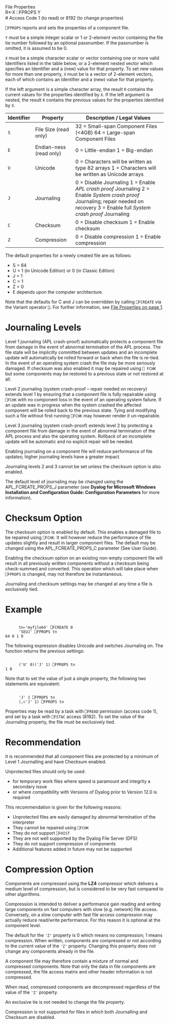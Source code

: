 <div class="heading">
  <div class="name">File Properties</div>
  <div class="command">R←X ⎕FPROPS Y</div>
</div>
# Access Code 1 (to read) or 8192 (to change properties)

`⎕FPROPS` reports and sets the properties of a component file.

`Y` must be a simple integer scalar or  1 or 2-element vector containing the file tie number followed by an optional passnumber. If the passnumber is omitted, it is assumed to be 0.

`X` must be a simple character scalar or vector containing one or more valid Identifiers listed in the table below, or a 2-element nested vector which specifies an Identifier and a (new) value for that property. To set new values for more than one property, `X` must be is a vector of 2-element vectors, each of which contains an Identifier and a (new) value for that property.

If the left argument is a simple character array, the result `R` contains the current values for the properties identified by `X`. If the left argument is nested, the result `R` contains the previous values for the properties identified by `X`.

| Identifier | Property | Description / Legal Values |
| --- | --- | --- |
| `S` | File Size (read only) | 32 = Small-span Component Files (<4GB) 64 = Large-span Component Files |
| `E` | Endian-ness (read only) | 0 = Little-endian 1 = Big-endian |
| `U` | Unicode | 0 = Characters will be written as type 82 arrays 1 = Characters will be written as Unicode arrays |
| `J` | Journaling | 0 = Disable Journaling 1 = Enable *APL crash proof* Journaling 2 = Enable *System crash proof* Journaling; repair needed on recovery 3 = Enable full *System crash proof* Journaling |
| `C` | Checksum | 0 = Disable checksum 1 = Enable checksum |
| `Z` | Compression | 0 = Disable compression 1 = Enable compression |

The default properties for a newly created file are as follows:

- S = 64
- U = 1 (in Unicode Edition) or 0 (in Classic Edition)
- J = 1
- C = 1
- Z = 0
- E depends upon the computer architecture.

Note that the defaults for C and J can be overridden by calling `⎕FCREATE` via the Variant operator `⍠`. For further information, see [File Properties on page 1](/fcreate.md#File_Properties).

# Journaling Levels

Level 1 journaling (APL crash-proof) automatically protects a component file from damage in the event of abnormal termination of the APL process. The file state will be implicitly committed between updates and an incomplete update will automatically be rolled forward or back when the file is re-tied. In the event of an operating system crash the file may be more seriously damaged. If checksum was also enabled it may be repaired using `⎕ FCHK` but some components may be restored to a previous state or not restored at all.

Level 2 journaling (system crash-proof – repair needed on recovery) extends level 1 by ensuring that a component file is fully repairable using `⎕FCHK` with no component loss in the event of an operating system failure. If an update was in progress when the system crashed the affected component will be rolled back to the previous state. Tying and modifying such a file without first running `⎕FCHK` may however render it un-repairable.

Level 3 journaling (system crash-proof) extends level 2 by protecting a component file from damage in the event of abnormal termination of the APL process and also the operating system. Rollback of an incomplete update will be automatic and no explicit repair will be needed.

Enabling journaling on a component file will reduce performance of file updates; higher journaling levels have a greater impact.

Journaling levels 2 and 3 cannot be set unless the checksum option is also enabled.

The default level of journaling may be changed using the APL_FCREATE_PROPS_J parameter (see **Dyalog for Microsoft Windows Installation and Configuration Guide: Configuration Parameters** for more information).

# Checksum Option

The checksum option is enabled by default. This  enables a damaged file to be repaired using `⎕FCHK`. It will however  reduce the performance of file updates slightly and result in larger component files. The default may be changed using the APL_FCREATE_PROPS_C parameter (See User Guide).

Enabling the checksum option on an existing non-empty component file will result in all previously written components without a checksum  being check-summed and converted. This operation which will take place when `⎕FPROPS` is changed, may not therefore be instantaneous.

Journaling and checksum settings may be changed at any time a file is exclusively tied.

# Example
```apl

      tn←'myfile64' ⎕FCREATE 0
      'SEUJ' ⎕FPROPS tn
64 0 1 0

```

The following expression disables Unicode and switches Journaling on. The function returns the previous settings:
```apl

      ('U' 0)('J' 1) ⎕FPROPS tn
1 0
```

Note that to set the value of just a single property, the following two statements are equivalent:
```apl

      'J' 1 ⎕FPROPS tn
      (,⊂'J' 1) ⎕FPROPS tn
```

Properties may be read by a task with `⎕FREAD` permission (access code 1), and set by a task with `⎕FSTAC` access (8192). To set the value of the Journaling property, the file must be exclusively tied.

# Recommendation

It is recommended that all component files are protected by  a minimum of Level 1 Journalling and have Checksum enabled.

Unprotected files  should only be used:

- for temporary work files where speed is paramount and integrity a secondary issue
- or where compatibility with Versions of Dyalog prior to Version 12.0 is required

This recommendation is given for the following reasons:

- Unprotected files are easily damaged by abnormal termination of the interpreter
- They cannot be repaired using `⎕FCHK`
- They do not support `⎕FHIST`
- They are not well supported by the Dyalog File Server (DFS)
- They do not support compression of components
- Additional features added in future may not be supported

# Compression Option

Components are compressed using the **LZ4** compressor which delivers a medium level of compression, but is considered to be very fast compared to other algorithms.

Compression is intended to deliver a performance gain reading and writing large components on fast computers with slow (e.g. network) file access. Conversely, on a slow computer with fast file access compression may actually reduce read/write performance. For this reason it is optional at the component level.

The default for the `'Z'` property is 0 which means no compression; 1 means compression. When written, components are compressed or not according to the current value of the `'Z'` property. Changing this property does not change any components already in the file.

A component file may therefore contain a mixture of normal and compressed components. Note that only the data in file components are compressed, the file access matrix and other header information is not compressed.

When read, compressed components are decompressed regardless of the value of the `'Z'` property.

An exclusive tie is not needed to change the file property.

Compression is not supported for files in which both Journalling and Checksum are disabled.
